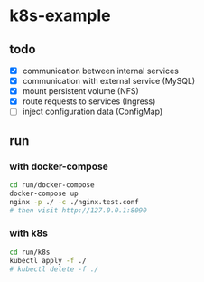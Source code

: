 # k8s-example

## todo
* [x] communication between internal services
* [x] communication with external service (MySQL)
* [x] mount persistent volume (NFS)
* [x] route requests to services (Ingress)
* [ ] inject configuration data (ConfigMap)

## run
### with docker-compose
```sh
cd run/docker-compose
docker-compose up
nginx -p ./ -c ./nginx.test.conf
# then visit http://127.0.0.1:8090
```

### with k8s
```sh
cd run/k8s
kubectl apply -f ./
# kubectl delete -f ./
```
